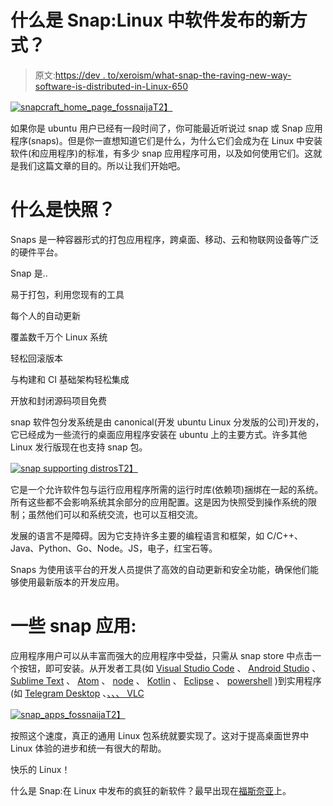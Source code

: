 # 什么是 Snap:Linux 中软件发布的新方式？

> 原文:[https://dev . to/xeroism/what-snap-the-raving-new-way-software-is-distributed-in-Linux-650](https://dev.to/xeroxism/what-is-snap-the-raving-new-way-software-is-distributed-in-linux-650)

[![snapcraft_home_page_fossnaija](../Images/b9761cc569fa456e5190e566baa73628.png)T2】](https://i1.wp.com/fossnaija.com/wp-content/uploads/2018/08/snapcraft_home_page.png?ssl=1)

如果你是 ubuntu 用户已经有一段时间了，你可能最近听说过 snap 或 Snap 应用程序(snaps)。但是你一直想知道它们是什么，为什么它们会成为在 Linux 中安装软件(和应用程序)的标准，有多少 snap 应用程序可用，以及如何使用它们。这就是我们这篇文章的目的。所以让我们开始吧。

# **什么是快照？**

Snaps 是一种容器形式的打包应用程序，跨桌面、移动、云和物联网设备等广泛的硬件平台。

Snap 是..

易于打包，利用您现有的工具

每个人的自动更新

覆盖数千万个 Linux 系统

轻松回滚版本

与构建和 CI 基础架构轻松集成

开放和封闭源码项目免费

snap 软件包分发系统是由 canonical(开发 ubuntu Linux 分发版的公司)开发的，它已经成为一些流行的桌面应用程序安装在 ubuntu 上的主要方式。许多其他 Linux 发行版现在也支持 snap 包。

[![snap supporting distros](../Images/844478efddd3a12f389bd040bb28d3e8.png)T2】](https://i1.wp.com/fossnaija.com/wp-content/uploads/2018/08/snap-distros.png?ssl=1)

它是一个允许软件包与运行应用程序所需的运行时库(依赖项)捆绑在一起的系统。所有这些都不会影响系统其余部分的应用配置。这是因为快照受到操作系统的限制；虽然他们可以和系统交流，也可以互相交流。

发展的语言不是障碍。因为它支持许多主要的编程语言和框架，如 C/C++、Java、Python、Go、Node。JS，电子，红宝石等。

Snaps 为使用该平台的开发人员提供了高效的自动更新和安全功能，确保他们能够使用最新版本的开发应用。

# **一些 snap 应用:**

应用程序用户可以从丰富而强大的应用程序中受益，只需从 snap store 中点击一个按钮，即可安装。从开发者工具(如 [Visual Studio Code](https://snapcraft.io/vscode) 、 [Android Studio](https://snapcraft.io/android-studio) 、 [Sublime Text](https://snapcraft.io/sublime-text) 、 [Atom](https://snapcraft.io/atom) 、 [node](https://snapcraft.io/node) 、 [Kotlin](https://snapcraft.io/kotlin) 、 [Eclipse](https://snapcraft.io/eclipse) 、 [powershell](https://snapcraft.io/powershell) )到实用程序(如 [Telegram Desktop](https://snapcraft.io/telegram-desktop) 、<u>、、、 VLC</u>

[![snap_apps_fossnaija](../Images/86aa322464c417fa178936f08213e9e9.png)T2】](https://i0.wp.com/fossnaija.com/wp-content/uploads/2018/08/snap_apps.png?ssl=1)

按照这个速度，真正的通用 Linux 包系统就要实现了。这对于提高桌面世界中 Linux 体验的进步和统一有很大的帮助。

快乐的 Linux！

什么是 Snap:在 Linux 中发布的疯狂的新软件？最早出现在[福斯奈亚](https://fossnaija.com)上。